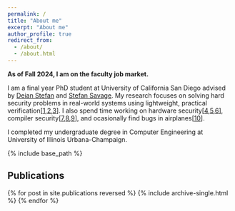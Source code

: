 ```yaml
---
permalink: /
title: "About me"
excerpt: "About me"
author_profile: true
redirect_from: 
  - /about/
  - /about.html
---
```

<a id="aboutme"></a> 

<strong> As of Fall 2024, I am on the faculty job market.</strong>

I am a final year PhD student at University of California San Diego advised by <a href="https://cseweb.ucsd.edu//~dstefan/">Deian Stefan</a>
 and <a href="https://cseweb.ucsd.edu/~savage/"> Stefan Savage</a>. My research focuses on solving hard security problems in real-world systems using lightweight, practical verification[<a href="https://par.nsf.gov/servlets/purl/10442363">1</a>,<a href="https://par.nsf.gov/servlets/purl/10228509">2</a>,<a href="https://dl.acm.org/doi/pdf/10.1145/3498688">3</a>]. I also spend time working on hardware security[<a href="https://dl.acm.org/doi/pdf/10.1145/3582016.3582023">4</a>,<a href="https://par.nsf.gov/servlets/purl/10399090">5</a>,<a href="https://www.computer.org/csdl/journal/ec/2024/01/10144599/1NJjnXinZrW">6</a>], compiler security[<a href="https://www.usenix.org/system/files/sec21-narayan.pdf">7</a>,<a href="https://dl.acm.org/doi/pdf/10.1145/3571208">8</a>,<a href="https://par.nsf.gov/servlets/purl/10442503">9</a>], and ocasionally find bugs in airplanes[<a href="https://www.usenix.org/system/files/sec21-johnson.pdf">10</a>].  

I completed my undergraduate degree in Computer Engineering at University of Illinois Urbana-Champaign.


{% include base_path %}



<a id="publications"></a> 
<h2>Publications</h2> 

{% for post in site.publications reversed %}
  {% include archive-single.html %}
{% endfor %}





